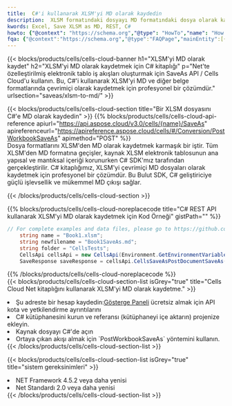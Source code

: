 ```yaml
---
title:  C#'i kullanarak XLSM'yi MD olarak kaydedin
description:  XLSM formatındaki dosyayı MD formatındaki dosya olarak kaydetmek için C# için Aspose.Cells Cloud SDK'yı kullanma.
kwords: Excel, Save XLSM as MD, REST, C#
howto: {"@context": "https://schema.org","@type": "HowTo","name": "How to save XLSM as MD using the Cells Cloud Net library.","description": "How to save XLSM as MD using the Cells Cloud Net library.","image": {"@type": "ImageObject"},"url": "/net/saveas/xlsm-to-md/","step": [{ "@type": "HowToStep","name": "How to save XLSM as MD using the Cells Cloud Net library. step 1", "image": {"@type": "ImageObject",},"url": "/net/saveas/xlsm-to-md/","text": "Register an account at <a href='https://dashboard.aspose.cloud/'>Dashboard</a> to get free API quota & authorization details",},{ "@type": "HowToStep","name": "How to save XLSM as MD using the Cells Cloud Net library. step 1", "image": {"@type": "ImageObject",},"url": "/net/saveas/xlsm-to-md/","text": "Install C# library and add the reference (import the library) to your project.",},{ "@type": "HowToStep","name": "How to save XLSM as MD using the Cells Cloud Net library. step 1", "image": {"@type": "ImageObject",},"url": "/net/saveas/xlsm-to-md/","text": "Open the source file in C#",},{ "@type": "HowToStep","name": "How to save XLSM as MD using the Cells Cloud Net library. step 1", "image": {"@type": "ImageObject",},"url": "/net/saveas/xlsm-to-md/","text": "Use the `PostWorkbookSaveAs` method to retrieve the resulting stream.",}, ],"supply": {"@type": "HowToSupply","name": "document"},"tool": [{"@type": "HowToTool","name": "Visual Studio, Visual Studio Code, Rider"},{"@type": "HowToTool","name": "Aspose Cells"}],"totalTime": "PT6M"}
fqa: {"@context":"https://schema.org","@type":"FAQPage","mainEntity":[{"@type":"Question","name":"Why save file as other formats file in C# using REST API?","acceptedAnswer":{"@type":"Answer","text":"Documents are encoded in many ways, and some files may be incompatible with the software you use. To open and read such files, just save them as appropriate file formats.<br/><ol><li>Install .NET SDK and add the reference (import the library) to your project.</li><li>Open the source file in C# using REST API.</li><li>Call the PostWorkbookSaveAsRequest() method, passing an output filename with required extension.</li><li>Get the result of save as a separate file.</li></ol>"}},{"@type":"Question","name":"What file formats can I save as with your C# library?","acceptedAnswer":{"@type":"Answer","text":"We support a variety of file formats for conversion using .NET library, including XLSX, Excel, xls , PDF, CSV, HTML, Markdown, XML, PNG, JPG, TIFF, Json, TXT and many more."}},{"@type":"Question","name":"What is the maximum allowed file size for conversion using this .NET library?","acceptedAnswer":{"@type":"Answer","text":"There are no file size limits for format conversions using .NET library."}}]}
---
```

{{< blocks/products/cells/cells-cloud-banner h1="XLSM\'yi MD olarak kaydet" h2="XLSM\'yi MD olarak kaydetmek için C# kitaplığı" p="Net\'te özelleştirilmiş elektronik tablo iş akışları oluşturmak için SaveAs API / Cells Cloud\'u kullanın. Bu, C#\'i kullanarak XLSM\'yi MD ve diğer belge formatlarında çevrimiçi olarak kaydetmek için profesyonel bir çözümdür." urlsection="saveas/xlsm-to-md/" >}}

{{< blocks/products/cells/cells-cloud-section title="Bir XLSM dosyasını C#\'e MD olarak kaydedin" >}}
{{% blocks/products/cells/cells-cloud-api-reference apiurl="https://api.aspose.cloud/v3.0/cells/{name}/SaveAs" apireferenceurl="https://apireference.aspose.cloud/cells/#/Conversion/PostWorkbookSaveAs" apimethod="POST" %}}
<br/>
Dosya formatlarını XLSM'den MD olarak kaydetmek karmaşık bir iştir. Tüm XLSM'den MD formatına geçişler, kaynak XLSM elektronik tablosunun ana yapısal ve mantıksal içeriği korunurken C# SDK'mız tarafından gerçekleştirilir. C# kitaplığımız, XLSM'yi çevrimiçi MD dosyaları olarak kaydetmek için profesyonel bir çözümdür. Bu Bulut SDK, C# geliştiriciye güçlü işlevsellik ve mükemmel MD çıkışı sağlar.

{{< /blocks/products/cells/cells-cloud-section >}}

{{% blocks/products/cells/cells-cloud-noreplacecode title="C# REST API kullanarak XLSM\'yi MD olarak kaydetmek için Kod Örneği" gistPath="" %}}
  
```cs
// For complete examples and data files, please go to https://github.com/aspose-cells-cloud/aspose-cells-cloud-dotnet/
    string name = "Book1.xlsm";
    string newfilename = "Book1SaveAs.md";
    string folder = "CellsTests";
    CellsApi cellsApi = new CellsApi(Environment.GetEnvironmentVariable("ProductClientId"), Environment.GetEnvironmentVariable("ProductClientSecret"));
    SaveResponse saveResponse = cellsApi.CellsSaveAsPostDocumentSaveAs(name, null, newfilename, null,null,folder);
```
  
{{% /blocks/products/cells/cells-cloud-noreplacecode %}}
<br/>
{{< blocks/products/cells/cells-cloud-section-list isGrey="true" title="Cells Cloud Net kitaplığını kullanarak XLSM\'yi MD olarak kaydetme." >}}
<li> Şu adreste bir hesap kaydedin:<a href="https://dashboard.aspose.cloud/">Gösterge Paneli</a> ücretsiz almak için API kota ve yetkilendirme ayrıntılarını</li>
<li>C# kütüphanesini kurun ve referansı (kütüphaneyi içe aktarın) projenize ekleyin.</li>
<li>Kaynak dosyayı C#'de açın</li>
<li>Ortaya çıkan akışı almak için `PostWorkbookSaveAs` yöntemini kullanın.</li>
{{< /blocks/products/cells/cells-cloud-section-list >}}

{{< blocks/products/cells/cells-cloud-section-list isGrey="true" title="sistem gereksinimleri" >}}
<li>NET Framework 4.5.2 veya daha yenisi</li>
<li>Net Standardı 2.0 veya daha yenisi</li>
{{< /blocks/products/cells/cells-cloud-section-list >}}

